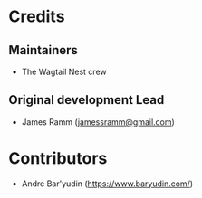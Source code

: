 # Credits

## Maintainers

-   The Wagtail Nest crew

## Original development Lead

-   James Ramm (jamessramm@gmail.com)

# Contributors

-   Andre Bar\'yudin (https://www.baryudin.com/)
